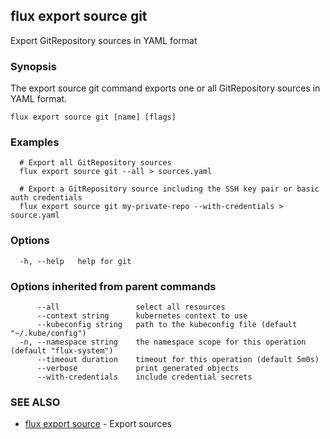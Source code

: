 ## flux export source git

Export GitRepository sources in YAML format

### Synopsis

The export source git command exports one or all GitRepository sources in YAML format.

```
flux export source git [name] [flags]
```

### Examples

```
  # Export all GitRepository sources
  flux export source git --all > sources.yaml

  # Export a GitRepository source including the SSH key pair or basic auth credentials
  flux export source git my-private-repo --with-credentials > source.yaml

```

### Options

```
  -h, --help   help for git
```

### Options inherited from parent commands

```
      --all                 select all resources
      --context string      kubernetes context to use
      --kubeconfig string   path to the kubeconfig file (default "~/.kube/config")
  -n, --namespace string    the namespace scope for this operation (default "flux-system")
      --timeout duration    timeout for this operation (default 5m0s)
      --verbose             print generated objects
      --with-credentials    include credential secrets
```

### SEE ALSO

* [flux export source](flux_export_source.md)	 - Export sources


